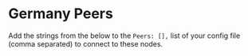 # Germany Peers

Add the strings from the below to the `Peers: [],` list of your config file (comma separated) to connect to these nodes.


